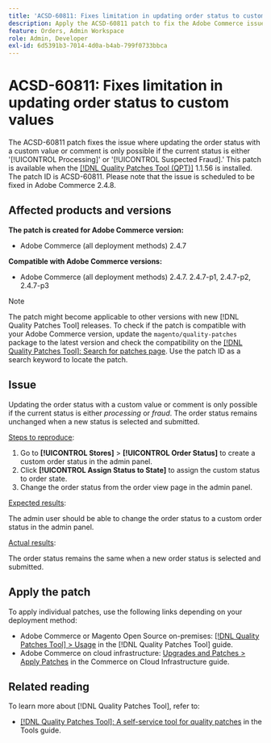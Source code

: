 ```yaml
---
title: 'ACSD-60811: Fixes limitation in updating order status to custom values'
description: Apply the ACSD-60811 patch to fix the Adobe Commerce issue where updating order status with custom value or comment is only possible if the current status is either 'processing' or 'fraud.'
feature: Orders, Admin Workspace
role: Admin, Developer
exl-id: 6d5391b3-7014-4d0a-b4ab-799f0733bbca
---
```

# ACSD-60811: Fixes limitation in updating order status to custom values

The ACSD-60811 patch fixes the issue where updating the order status with a custom value or comment is only possible if the current status is either '[!UICONTROL Processing]' or '[!UICONTROL Suspected Fraud].' This patch is available when the [[!DNL Quality Patches Tool (QPT)]](/help/tools/quality-patches-tool/quality-patches-tool-to-self-serve-quality-patches.md) 1.1.56 is installed. The patch ID is ACSD-60811. Please note that the issue is scheduled to be fixed in Adobe Commerce 2.4.8.

## Affected products and versions

**The patch is created for Adobe Commerce version:**

* Adobe Commerce (all deployment methods) 2.4.7

**Compatible with Adobe Commerce versions:**

* Adobe Commerce (all deployment methods) 2.4.7. 2.4.7-p1, 2.4.7-p2, 2.4.7-p3

>[!NOTE]
>
>The patch might become applicable to other versions with new [!DNL Quality Patches Tool] releases. To check if the patch is compatible with your Adobe Commerce version, update the `magento/quality-patches` package to the latest version and check the compatibility on the [[!DNL Quality Patches Tool]: Search for patches page](https://experienceleague.adobe.com/tools/commerce-quality-patches/index.html). Use the patch ID as a search keyword to locate the patch.

## Issue

Updating the order status with a custom value or comment is only possible if the current status is either *processing* or *fraud*. The order status remains unchanged when a new status is selected and submitted.

<u>Steps to reproduce</u>:

1. Go to **[!UICONTROL Stores]** > **[!UICONTROL Order Status]** to create a custom order status in the admin panel.
1. Click **[!UICONTROL Assign Status to State]** to assign the custom status to order state.
1. Change the order status from the order view page in the admin panel.

<u>Expected results</u>:

The admin user should be able to change the order status to a custom order status in the admin panel.

<u>Actual results</u>:

The order status remains the same when a new order status is selected and submitted.

## Apply the patch

To apply individual patches, use the following links depending on your deployment method:

* Adobe Commerce or Magento Open Source on-premises: [[!DNL Quality Patches Tool] > Usage](/help/tools/quality-patches-tool/usage.md) in the [!DNL Quality Patches Tool] guide.
* Adobe Commerce on cloud infrastructure: [Upgrades and Patches > Apply Patches](https://experienceleague.adobe.com/docs/commerce-cloud-service/user-guide/develop/upgrade/apply-patches.html) in the Commerce on Cloud Infrastructure guide.

## Related reading

To learn more about [!DNL Quality Patches Tool], refer to:

* [[!DNL Quality Patches Tool]: A self-service tool for quality patches](/help/tools/quality-patches-tool/quality-patches-tool-to-self-serve-quality-patches.md) in the Tools guide.
